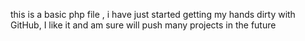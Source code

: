 this is a basic php file , i have just started getting my hands dirty with GitHub, I like it and am sure will push many projects in the future
